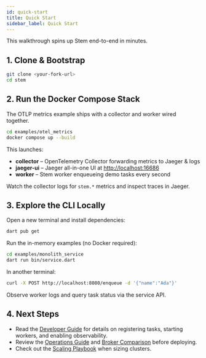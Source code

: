 ```yaml
---
id: quick-start
title: Quick Start
sidebar_label: Quick Start
---
```


This walkthrough spins up Stem end-to-end in minutes.

## 1. Clone & Bootstrap

```bash
git clone <your-fork-url>
cd stem
``` 

## 2. Run the Docker Compose Stack

The OTLP metrics example ships with a collector and worker wired together.

```bash
cd examples/otel_metrics
docker compose up --build
```

This launches:

- **collector** – OpenTelemetry Collector forwarding metrics to Jaeger & logs
- **jaeger-ui** – Jaeger all-in-one UI at [http://localhost:16686](http://localhost:16686)
- **worker** – Stem worker enqueueing demo tasks every second

Watch the collector logs for `stem.*` metrics and inspect traces in Jaeger.

## 3. Explore the CLI Locally

Open a new terminal and install dependencies:

```bash
dart pub get
```

Run the in-memory examples (no Docker required):

```bash
cd examples/monolith_service
dart run bin/service.dart
```

In another terminal:

```bash
curl -X POST http://localhost:8080/enqueue -d '{"name":"Ada"}'
```

Observe worker logs and query task status via the service API.

## 4. Next Steps

- Read the [Developer Guide](developer-guide.md) for details on registering
  tasks, starting workers, and enabling observability.
- Review the [Operations Guide](operations-guide.md) and
  [Broker Comparison](broker-comparison.md) before deploying.
- Check out the [Scaling Playbook](scaling-playbook.md) when sizing clusters.
